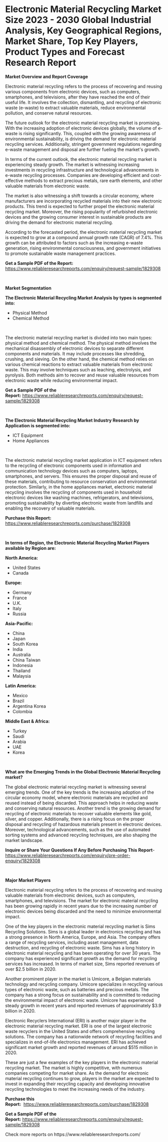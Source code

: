 <p><h1>Electronic Material Recycling Market Size 2023 - 2030 Global Industrial Analysis, Key Geographical Regions, Market Share, Top Key Players, Product Types and Forecast Research Report</h1></p><p><strong>Market Overview and Report Coverage</strong></p>
<p><p>Electronic material recycling refers to the process of recovering and reusing various components from electronic devices, such as computers, smartphones, and televisions, after they have reached the end of their useful life. It involves the collection, dismantling, and recycling of electronic waste (e-waste) to extract valuable materials, reduce environmental pollution, and conserve natural resources.</p><p>The future outlook for the electronic material recycling market is promising. With the increasing adoption of electronic devices globally, the volume of e-waste is rising significantly. This, coupled with the growing awareness of environmental sustainability, is driving the demand for electronic material recycling services. Additionally, stringent government regulations regarding e-waste management and disposal are further fueling the market's growth.</p><p>In terms of the current outlook, the electronic material recycling market is experiencing steady growth. The market is witnessing increasing investments in recycling infrastructure and technological advancements in e-waste recycling processes. Companies are developing efficient and cost-effective methods to extract precious metals, rare earth elements, and other valuable materials from electronic waste.</p><p>The market is also witnessing a shift towards a circular economy, where manufacturers are incorporating recycled materials into their new electronic products. This trend is expected to further propel the electronic material recycling market. Moreover, the rising popularity of refurbished electronic devices and the growing consumer interest in sustainable products are driving the demand for electronic material recycling.</p><p>According to the forecasted period, the electronic material recycling market is expected to grow at a compound annual growth rate (CAGR) of 7.4%. This growth can be attributed to factors such as the increasing e-waste generation, rising environmental consciousness, and government initiatives to promote sustainable waste management practices.</p></p>
<p><strong>Get a Sample PDF of the Report:</strong> <a href="https://www.reliableresearchreports.com/enquiry/request-sample/1829308">https://www.reliableresearchreports.com/enquiry/request-sample/1829308</a></p>
<p>&nbsp;</p>
<p><strong>Market Segmentation</strong></p>
<p><strong>The Electronic Material Recycling Market Analysis by types is segmented into:</strong></p>
<p><ul><li>Physical Method</li><li>Chemical Method</li></ul></p>
<p>&nbsp;</p>
<p><p>The electronic material recycling market is divided into two main types: physical method and chemical method. The physical method involves the mechanical disassembly of electronic devices to separate different components and materials. It may include processes like shredding, crushing, and sieving. On the other hand, the chemical method relies on various chemical reactions to extract valuable materials from electronic waste. This may involve techniques such as leaching, electrolysis, and pyrolysis. Both methods aim to recover and reuse valuable resources from electronic waste while reducing environmental impact.</p></p>
<p><strong>Get a Sample PDF of the Report:</strong>&nbsp;<a href="https://www.reliableresearchreports.com/enquiry/request-sample/1829308">https://www.reliableresearchreports.com/enquiry/request-sample/1829308</a></p>
<p>&nbsp;</p>
<p><strong>The Electronic Material Recycling Market Industry Research by Application is segmented into:</strong></p>
<p><ul><li>ICT Equipment</li><li>Home Appliances</li></ul></p>
<p>&nbsp;</p>
<p><p>The electronic material recycling market application in ICT equipment refers to the recycling of electronic components used in information and communication technology devices such as computers, laptops, smartphones, and servers. This ensures the proper disposal and reuse of these materials, contributing to resource conservation and environmental protection. Similarly, in the home appliances market, electronic material recycling involves the recycling of components used in household electronic devices like washing machines, refrigerators, and televisions, promoting sustainability by diverting electronic waste from landfills and enabling the recovery of valuable materials.</p></p>
<p><strong>Purchase this Report:</strong>&nbsp; <a href="https://www.reliableresearchreports.com/purchase/1829308">https://www.reliableresearchreports.com/purchase/1829308</a></p>
<p>&nbsp;</p>
<p><strong>In terms of Region, the Electronic Material Recycling Market Players available by Region are:</strong></p>
<p>
    <p> <strong> North America: </strong>
        <ul>
            <li>United States</li>
            <li>Canada</li>
        </ul>
        </p> 
    <p> <strong> Europe: </strong>
        <ul>
            <li>Germany</li>
            <li>France</li>
            <li>U.K.</li>
            <li>Italy</li>
            <li>Russia</li>
        </ul>
        </p> 
    <p> <strong> Asia-Pacific: </strong>
        <ul>
            <li>China</li>
            <li>Japan</li>
            <li>South Korea</li>
            <li>India</li>
            <li>Australia</li>
            <li>China Taiwan</li>
            <li>Indonesia</li>
            <li>Thailand</li>
            <li>Malaysia</li>
        </ul>
        </p> 
    <p> <strong> Latin America: </strong>
        <ul>
            <li>Mexico</li>
            <li>Brazil</li>
            <li>Argentina Korea</li>
            <li>Colombia</li>
        </ul>
        </p> 
    <p> <strong> Middle East & Africa: </strong>
        <ul>
            <li>Turkey</li>
            <li>Saudi</li>
            <li>Arabia</li>
            <li>UAE</li>
            <li>Korea</li>
        </ul>
    </p>
    </p>
<p>&nbsp;</p>
<p><strong>What are the Emerging Trends in the Global Electronic Material Recycling market?</strong></p>
<p><p>The global electronic material recycling market is witnessing several emerging trends. One of the key trends is the increasing adoption of the circular economy model, where electronic materials are recycled and reused instead of being discarded. This approach helps in reducing waste and conserving natural resources. Another trend is the growing demand for recycling of electronic materials to recover valuable elements like gold, silver, and copper. Additionally, there is a rising focus on the proper disposal and recycling of hazardous materials present in electronic devices. Moreover, technological advancements, such as the use of automated sorting systems and advanced recycling techniques, are also shaping the market landscape.</p></p>
<p><strong>Inquire or Share Your Questions If Any Before Purchasing This Report</strong>- <a href="https://www.reliableresearchreports.com/enquiry/pre-order-enquiry/1829308">https://www.reliableresearchreports.com/enquiry/pre-order-enquiry/1829308</a></p>
<p>&nbsp;</p>
<p><strong>Major Market Players</strong></p>
<p><p>Electronic material recycling refers to the process of recovering and reusing valuable materials from electronic devices, such as computers, smartphones, and televisions. The market for electronic material recycling has been growing rapidly in recent years due to the increasing number of electronic devices being discarded and the need to minimize environmental impact.</p><p>One of the key players in the electronic material recycling market is Sims Recycling Solutions. Sims is a global leader in electronics recycling and has a strong presence in North America, Europe, and Asia. The company offers a range of recycling services, including asset management, data destruction, and recycling of electronic waste. Sims has a long history in electronic material recycling and has been operating for over 30 years. The company has experienced significant growth as the demand for recycling services has increased. In terms of market size, Sims reported revenues of over $2.5 billion in 2020.</p><p>Another prominent player in the market is Umicore, a Belgian materials technology and recycling company. Umicore specializes in recycling various types of electronic waste, such as batteries and precious metals. The company has a strong focus on sustainability and is committed to reducing the environmental impact of electronic waste. Umicore has experienced steady growth in recent years and reported revenues of approximately $3.9 billion in 2020.</p><p>Electronic Recyclers International (ERI) is another major player in the electronic material recycling market. ERI is one of the largest electronic waste recyclers in the United States and offers comprehensive recycling solutions. The company has a nationwide network of recycling facilities and specializes in end-of-life electronics management. ERI has achieved significant market growth and reported revenues of around $515 million in 2020.</p><p>These are just a few examples of the key players in the electronic material recycling market. The market is highly competitive, with numerous companies competing for market share. As the demand for electronic material recycling continues to grow, players in the market are expected to invest in expanding their recycling capacity and developing innovative recycling technologies to meet the increasing needs of the industry.</p></p>
<p><strong>Purchase this Report:</strong>&nbsp;&nbsp;<a href="https://www.reliableresearchreports.com/purchase/1829308">https://www.reliableresearchreports.com/purchase/1829308</a></p>
<p></p>
<p><strong>Get a Sample PDF of the Report:</strong>&nbsp;<a href="https://www.reliableresearchreports.com/enquiry/request-sample/1829308">https://www.reliableresearchreports.com/enquiry/request-sample/1829308</a></p>
<p>Check more reports on https://www.reliableresearchreports.com/</p>